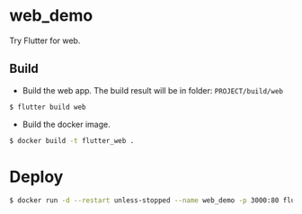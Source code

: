 # web_demo

Try Flutter for web.

## Build
- Build the web app. The build result will be in folder: `PROJECT/build/web`
```sh
$ flutter build web
```
- Build the docker image.
```sh
$ docker build -t flutter_web .
```

# Deploy
```sh
$ docker run -d --restart unless-stopped --name web_demo -p 3000:80 flutter_web
```
